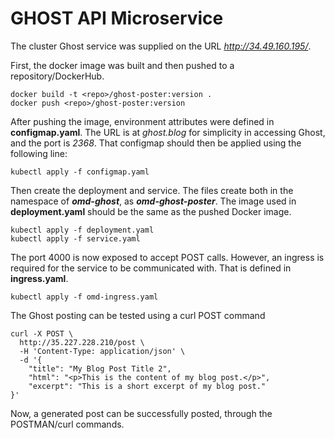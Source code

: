 # GHOST API Microservice

The cluster Ghost service was supplied on the URL *http://34.49.160.195/*. 

First, the docker image was built and then pushed to a repository/DockerHub.

```
docker build -t <repo>/ghost-poster:version .
docker push <repo>/ghost-poster:version
```

After pushing the image, environment attributes were defined in **configmap.yaml**. The URL is at *ghost.blog* for simplicity in accessing Ghost, and the port is *2368*. That configmap should then be applied using the following line:

```
kubectl apply -f configmap.yaml
```

Then create the deployment and service. The files create both in the namespace of ***omd-ghost***, as ***omd-ghost-poster***. The image used in **deployment.yaml** should be the same as the pushed Docker image.

```
kubectl apply -f deployment.yaml
kubectl apply -f service.yaml
```
The port 4000 is now exposed to accept POST calls. However, an ingress is required for the service to be communicated with. That is defined in **ingress.yaml**.

```
kubectl apply -f omd-ingress.yaml
```
The Ghost posting can be tested using a curl POST command

```
curl -X POST \
  http://35.227.228.210/post \
  -H 'Content-Type: application/json' \
  -d '{
    "title": "My Blog Post Title 2",
    "html": "<p>This is the content of my blog post.</p>",
    "excerpt": "This is a short excerpt of my blog post."
}'
  ```

Now, a generated post can be successfully posted, through the POSTMAN/curl commands.

